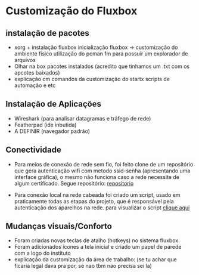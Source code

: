 # Customização do Fluxbox

## instalação de pacotes
- xorg + instalação fluxbox
inicialização fluxbox -> customização do ambiente físico
utilização do pcman fm para possuir um explorador de arquivos
- Olhar na box pacotes instalados (acredito que tinhamos um .txt com os apcotes baixados)
- explicação cm comandos da customização do startx scripts de automação e etc
  
## Instalação de Aplicações
- Wireshark (para analisar datagramas e tráfego de rede)
- Featherpad (ide inbutida)
- A DEFINIR (navegador padrão)

## Conectividade
- Para meios de conexão de rede sem fio, foi feito clone de um repositório que gera autenticação wifi com metodo ssid-senha (apresentando uma interface gráfica), o mesmo não funciona caso a rede necessite de algum certificado. Segue repositório: [repositorio](algo)

- Para conexão local na rede cabeada foi criado um script, usado em praticamente todas as etapas do projeto, que é responsável pela autenticação dos aparelhos na rede. para visualizar o script [clique aqui](/scripts)

## Mudanças visuais/Conforto

- Foram criadas novas teclas de atalho (hotkeys) no sistema fluxbox.
- Foram adicionados ícones a tela inicial e criado um papel de parede com a logo do instituto
- explicação da customização da área de trabalho: (se tu achar que ficaria legal dava pra por, se nao tbm  nao precisa sei la)

  
